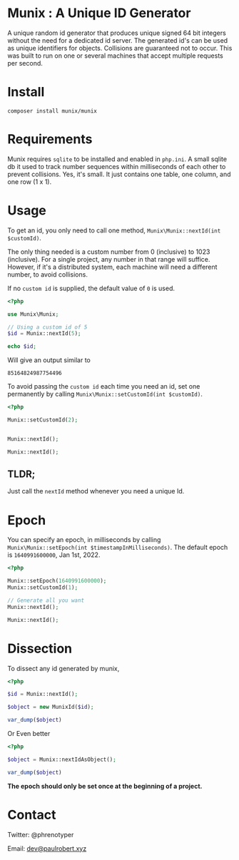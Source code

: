 # Munix : A Unique ID Generator

A unique random id generator that produces unique signed 64 bit integers without the need for a dedicated id server. The generated id's can be used as unique identifiers for objects. Collisions are guaranteed not to occur. This was built to run on one or several machines that accept multiple requests per second.

# Install

`composer install munix/munix`

# Requirements
Munix requires `sqlite` to be installed and enabled in `php.ini`. A small sqlite db it used to track number sequences within milliseconds of each other to prevent collisions. Yes, it's small. It just contains one table, one column, and one row (1 x 1).

# Usage

To get an id, you only need to call one method, `Munix\Munix::nextId(int $customId)`.

The only thing needed is a custom number from 0 (inclusive) to 1023 (inclusive). For a single project, any number in that range will suffice. However, if it's a distributed system, each machine will need a different number, to avoid collisions.

If no `custom id` is supplied, the default value of `0` is used.

```php
<?php

use Munix\Munix;

// Using a custom id of 5
$id = Munix::nextId(5);

echo $id;
```

Will give an output similar to

`85164824987754496`

To avoid passing the `custom id` each time you need an id, set one permanently by calling `Munix\Munix::setCustomId(int $customId)`.

```php
<?php

Munix::setCustomId(2);


Munix::nextId();

Munix::nextId();

```
## TLDR;
Just call the `nextId` method whenever you need a unique Id.

# Epoch
You can specify an epoch, in milliseconds by calling `Munix\Munix::setEpoch(int $timestampInMilliseconds)`.
The default epoch is `1640991600000`, Jan 1st, 2022.

```php
<?php

Munix::setEpoch(1640991600000);
Munix::setCustomId(1);

// Generate all you want
Munix::nextId();

Munix::nextId();

```

# Dissection

To dissect any id generated by munix,

```php
<?php

$id = Munix::nextId();

$object = new MunixId($id);

var_dump($object)

```

Or Even better

```php
<?php

$object = Munix::nextIdAsObject();

var_dump($object)
```

**The epoch should only be set once at the beginning of a project.**

# Contact
Twitter: @phrenotyper

Email: dev@paulrobert.xyz
